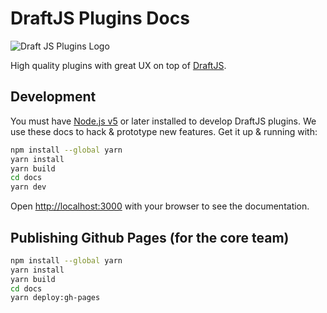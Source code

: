 # DraftJS Plugins Docs

![Draft JS Plugins Logo](http://static.nikgraf.com/draft-js-plugins/draft-js-plugins.svg)

High quality plugins with great UX on top of [DraftJS](https://github.com/facebook/draft-js).

## Development

You must have [Node.js v5](https://nodejs.org/en/download/package-manager/) or later installed to develop DraftJS plugins. We use these docs to hack & prototype new features. Get it up & running with:

```sh
npm install --global yarn
yarn install
yarn build
cd docs
yarn dev
```

Open [http://localhost:3000](http://localhost:3000) with your browser to see the documentation.

## Publishing Github Pages (for the core team)

```sh
npm install --global yarn
yarn install
yarn build
cd docs
yarn deploy:gh-pages
```
